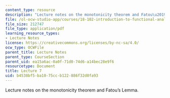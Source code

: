 ```yaml
---
content_type: resource
description: "Lecture notes on the monotonicity theorem and Fatou\u2019s Lemma."
file: /ol-ocw-studio-app/courses/18-102-introduction-to-functional-analysis-spring-2009/b4538bf5ba1075ccb122886f32d0fa93_MIT18_102s09_lec07.pdf
file_size: 212747
file_type: application/pdf
learning_resource_types:
- Lecture Notes
license: https://creativecommons.org/licenses/by-nc-sa/4.0/
ocw_type: OCWFile
parent_title: Lecture Notes
parent_type: CourseSection
parent_uid: ea15a6ac-0a0f-71d0-74d6-a14bec28e9f6
resourcetype: Document
title: Lecture 7
uid: b4538bf5-ba10-75cc-b122-886f32d0fa93
---
```

Lecture notes on the monotonicity theorem and Fatou’s Lemma.